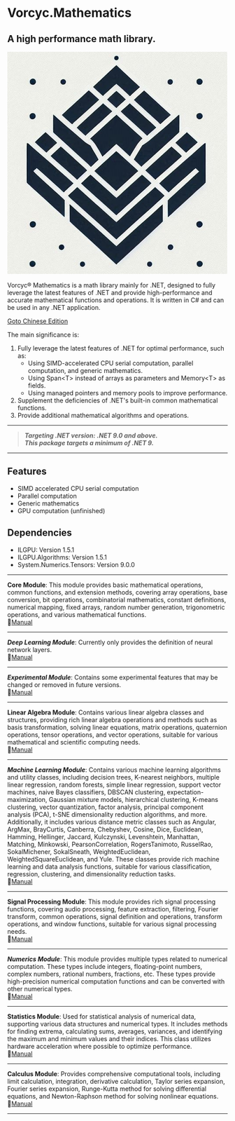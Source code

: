 ﻿# Vorcyc.Mathematics

## A high performance math library.

![VMath logo](logos/logo1.png "logo")

Vorcyc® Mathematics is a math library mainly for .NET, designed to fully leverage the latest features of .NET and provide high-performance and accurate mathematical functions and operations. It is written in C# and can be used in any .NET application.

[Goto Chinese Edition](README.md)

The main significance is:
1. Fully leverage the latest features of .NET for optimal performance, such as:
   - Using SIMD-accelerated CPU serial computation, parallel computation, and generic mathematics.
   - Using Span&lt;T> instead of arrays as parameters and Memory&lt;T> as fields.
   - Using managed pointers and memory pools to improve performance.
2. Supplement the deficiencies of .NET's built-in common mathematical functions.
3. Provide additional mathematical algorithms and operations.


---

> ***Targeting .NET version: .NET 9.0 and above.***  
> ***This package targets a minimum of .NET 9.***

---

## Features
- SIMD accelerated CPU serial computation
- Parallel computation
- Generic mathematics
- GPU computation (unfinished)

## Dependencies
- ILGPU: Version 1.5.1  
- ILGPU.Algorithms: Version 1.5.1  
- System.Numerics.Tensors: Version 9.0.0  

---

**Core Module**: This module provides basic mathematical operations, common functions, and extension methods, covering array operations, base conversion, bit operations, combinatorial mathematics, constant definitions, numerical mapping, fixed arrays, random number generation, trigonometric operations, and various mathematical functions.   
:blue_book:[Manual](Module_Core.md)

---

***Deep Learning Module***: Currently only provides the definition of neural network layers.   
:blue_book:[Manual](Module_DeepLearning.md)

---

***Experimental Module***: Contains some experimental features that may be changed or removed in future versions.  
:blue_book:[Manual](Module_Experimental.md)

---

**Linear Algebra Module**: Contains various linear algebra classes and structures, providing rich linear algebra operations and methods such as basis transformation, solving linear equations, matrix operations, quaternion operations, tensor operations, and vector operations, suitable for various mathematical and scientific computing needs.   
:blue_book:[Manual](Module_LinearAlgebra.md)

---

***Machine Learning Module***: Contains various machine learning algorithms and utility classes, including decision trees, K-nearest neighbors, multiple linear regression, random forests, simple linear regression, support vector machines, naive Bayes classifiers, DBSCAN clustering, expectation-maximization, Gaussian mixture models, hierarchical clustering, K-means clustering, vector quantization, factor analysis, principal component analysis (PCA), t-SNE dimensionality reduction algorithms, and more. Additionally, it includes various distance metric classes such as Angular, ArgMax, BrayCurtis, Canberra, Chebyshev, Cosine, Dice, Euclidean, Hamming, Hellinger, Jaccard, Kulczynski, Levenshtein, Manhattan, Matching, Minkowski, PearsonCorrelation, RogersTanimoto, RusselRao, SokalMichener, SokalSneath, WeightedEuclidean, WeightedSquareEuclidean, and Yule. These classes provide rich machine learning and data analysis functions, suitable for various classification, regression, clustering, and dimensionality reduction tasks.    
:blue_book:[Manual](Module_MachineLearning.md)

---

**Signal Processing Module**: This module provides rich signal processing functions, covering audio processing, feature extraction, filtering, Fourier transform, common operations, signal definition and operations, transform operations, and window functions, suitable for various signal processing needs.  
:blue_book:[Manual](Module_SignalProcessing.md)

---

***Numerics Module***: This module provides multiple types related to numerical computation. These types include integers, floating-point numbers, complex numbers, rational numbers, fractions, etc. These types provide high-precision numerical computation functions and can be converted with other numerical types.  
:blue_book:[Manual](Module_Numerics.md)

---

**Statistics Module**: Used for statistical analysis of numerical data, supporting various data structures and numerical types. It includes methods for finding extrema, calculating sums, averages, variances, and identifying the maximum and minimum values and their indices. This class utilizes hardware acceleration where possible to optimize performance.   
:blue_book:[Manual](Module_Statistics.md)

---


**Calculus Module**: Provides comprehensive computational tools, including limit calculation, integration, derivative calculation, Taylor series expansion, Fourier series expansion, Runge-Kutta method for solving differential equations, and Newton-Raphson method for solving nonlinear equations.   
:blue_book:[Manual](Module_Calculus.md)

---


